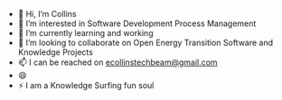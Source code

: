 - 👋 Hi, I’m Collins
- 👀 I’m interested in Software Development Process Management 
- 🌱 I’m currently learning and working
- 💞️ I’m looking to collaborate on Open Energy Transition Software and Knowledge Projects
- 📫 I can be reached on ecollinstechbeam@gmail.com
- 😄 
- ⚡ I am a Knowledge Surfing fun soul

<!---
CollinsGlobal2024/CollinsGlobal2024 is a ✨ special ✨ repository because its `README.md` (this file) appears on your GitHub profile.
You can click the Preview link to take a look at your changes.
--->
